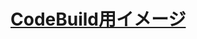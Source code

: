 # [CodeBuild用イメージ](https://github.com/aws/aws-codebuild-docker-images/tree/master/al2/x86_64/standard/1.0)
